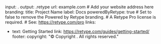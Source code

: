 input: .
output: .retype
url: example.com # Add your website address here
branding:
  title: Project Name
  label: Docs
poweredByRetype: true # Set to false to remove the Powered by Retype branding.
                      # A Retype Pro license is required.
                      # See: https://retype.com/pro
links:
  - text: Getting Started
    link: https://retype.com/guides/getting-started/
footer:
  copyright: "&copy; Copyright . All rights reserved."
